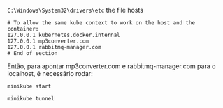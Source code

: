 `C:\Windows\System32\drivers\etc`
the file hosts
```
# To allow the same kube context to work on the host and the container:
127.0.0.1 kubernetes.docker.internal
127.0.0.1 mp3converter.com
127.0.0.1 rabbitmq-manager.com
# End of section
```
Então, para apontar mp3converter.com e rabbitmq-manager.com para o localhost, é necessário rodar:
```
minikube start
```
```
minikube tunnel
```